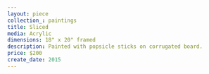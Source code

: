 ```yaml
---
layout: piece
collection_: paintings
title: Sliced
media: Acrylic
dimensions: 18" x 20" framed
description: Painted with popsicle sticks on corrugated board.
price: $200
create_date: 2015
---
```

